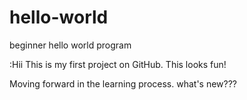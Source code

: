 # hello-world
beginner hello world program

:Hii
This is my first project on GitHub.
This looks fun!

Moving forward in the learning process. 
what's new???
